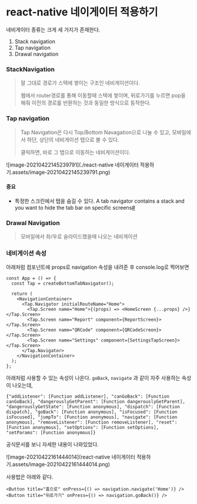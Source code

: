 # react-native 네이게이터 적용하기

네비게이터 종류는 크게 세 가지가 존재한다.

1. Stack navigation
2. Tap navigation
3. Drawal navigation

### StackNavigation

> 말 그대로 경로가 스택에 쌓이는 구조인 네비게이션이다.
>
> 웹에서 router경로를 통해 이동할때 스택에 쌓이며, 뒤로가기를 누르면 pop을 해줘 이전의 경로를 반환하는 것과 동일한 방식으로 동작한다.





### Tap navigation

> Tap Navigation은 다시 Top/Bottom Navagation으로 나눌 수 있고, 모바일에서 하단, 상단의 네비게이션 탭으로 볼 수 있다.
>
> 클릭하면, 바로 그 탭으로 이동하는 네비게이션이다.

![image-20210422145239791](./react-native 네이게이터 적용하기.assets/image-20210422145239791.png)

#### 중요

- 특정한 스크린에서 탭을 숨길 수 있다. A tab navigator contains a stack and you want to hide the tab bar on specific screens[#](https://reactnavigation.org/docs/tab-based-navigation#a-tab-navigator-contains-a-stack-and-you-want-to-hide-the-tab-bar-on-specific-screens)



### Drawal Navigation

> 모바일에서 좌/우로 슬라이드했을때 나오는 네비게이션





### 네비게이션 속성

아래처럼 컴포넌트에 props로 navigation 속성을 내려준 후 console.log로 찍어보면 

```react
const App = () => {
  const Tap = createBottomTabNavigator();

  return (
    <NavigationContainer>
      <Tap.Navigator initialRouteName="Home">
        <Tap.Screen name="Home">{(props) => <HomeScreen {...props} />}</Tap.Screen>
        <Tap.Screen name="Report" component={ReportScreen}></Tap.Screen>
        <Tap.Screen name="QRCode" component={QRCodeScreen}></Tap.Screen>
        <Tap.Screen name="Settings" component={SettingsTapScreen}></Tap.Screen>
      </Tap.Navigator>
    </NavigationContainer>
  );
};
```

아래처럼 사용할 수 있는 속성이 나온다. `goBack`, `navigate` 과 같이 자주 사용하는 속성이 나오는데,

```
{"addListener": [Function addListener], "canGoBack": [Function canGoBack], "dangerouslyGetParent": [Function dangerouslyGetParent], "dangerouslyGetState": [Function anonymous], "dispatch": [Function dispatch], "goBack": [Function anonymous], "isFocused": [Function isFocused], "jumpTo": [Function anonymous], "navigate": [Function anonymous], "removeListener": [Function removeListener], "reset": [Function anonymous], "setOptions": [Function setOptions], "setParams": [Function anonymous]}
```

공식문서를 보니 자세한 내용이 나와있었다.

![image-20210422161444014](react-native 네이게이터 적용하기.assets/image-20210422161444014.png)

사용법은 아래와 같다.

```react
<Button title="홈으로" onPress={() => navigation.navigate('Home')} />
<Button title="뒤로가기" onPress={() => navigation.goBack()} />
```
